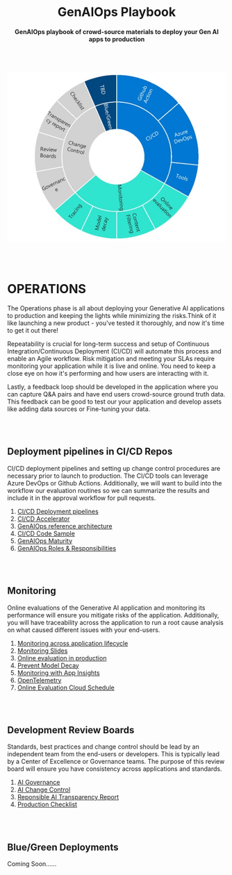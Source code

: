 <h1 style="text-align: center;">GenAIOps Playbook</h1>
<h4 style="text-align: center;">GenAIOps playbook of crowd-source materials to deploy your Gen AI apps to production</h4>
<br></br>

![Operations Phase](/docs/Ops.jpg)

<br></br>
# OPERATIONS
The Operations phase is all about deploying your Generative AI applications to production and keeping the lights while minimizing the risks.Think of it like launching a new product - you've tested it thoroughly, and now it's time to get it out there!

Repeatability is crucial for long-term success and setup of Continuous Integration/Continuous Deployment (CI/CD) will automate this process and enable an Agile workflow.  Risk mitigation and meeting your SLAs require monitoring your application while it is live and online.  You need to keep a close eye on how it's performing and how users are interacting with it. 

Lastly, a feedback loop should be developed in the application where you can capture Q&A pairs and have end users crowd-source ground truth data.  This feedback can be good to test our your application and develop assets like adding data sources or Fine-tuning your data.

<br></br>
## Deployment pipelines in CI/CD Repos
CI/CD deployment pipelines and setting up change control procedures are necessary prior to launch to production.  The CI/CD tools can leverage Azure DevOps or Github Actions.  Additionally, we will want to build into the workflow our evaluation routines so we can summarize the results and include it in the approval workflow for pull requests.

1. [CI/CD Deployment pipelines](https://learn.microsoft.com/en-us/azure/machine-learning/prompt-flow/how-to-end-to-end-azure-devops-with-prompt-flow?view=azureml-api-2)
1. [CI/CD Accelerator](https://github.com/Azure/GenAIOps)
1. [GenAIOps reference architecture](https://github.com/Azure/GenAIOps/blob/main/media/reference_architecture.png)
1. [CI/CD Code Sample](https://microsoft.github.io/llmops-workshop/labs/lesson_05/lab05.html)
1. [GenAIOps Maturity](https://learn.microsoft.com/en-us/azure/machine-learning/prompt-flow/concept-llmops-maturity?view=azureml-api-2)
1. [GenAIOps Roles & Responsibilities](https://github.com/Azure/GenAIOps/blob/main/documentation/project_roles.md)


<br></br>
## Monitoring
Online evaluations of the Generative AI application and monitoring its performance will ensure you mitigate risks of the application.  Additionally, you will have traceability across the application to run a root cause analysis on what caused different issues with your end-users.

1. [Monitoring across application lifecycle](https://learn.microsoft.com/en-us/microsoft-cloud/dev/copilot/isv/Observability-for-AI)
1. [Monitoring Slides](https://aka.ms/ragdeepdive/monitoring/slides)
1. [Online evaluation in production](https://learn.microsoft.com/en-us/azure/ai-studio/how-to/online-evaluation)
1. [Prevent Model Decay](https://learn.microsoft.com/en-us/azure/well-architected/ai/test#prevent-model-decay)
1. [Monitoring with App Insights](https://azure.github.io/Cloud-Native/30-days-of-ia-2024/deploy-with-aca#4--monitoring-with-app-insights)
1. [OpenTelemetry](https://learn.microsoft.com/en-us/azure/azure-monitor/app/opentelemetry-enable?tabs=python)
1. [Online Evaluation Cloud Schedule](https://github.com/Azure-Samples/azureai-samples/blob/main/scenarios/evaluate/Supported_Evaluation_Targets/Evaluate_Online/Evaluate_Online.ipynb)


<br></br>
## Development Review Boards
Standards, best practices and change control should be lead by an independent team from the end-users or developers.  This is typically lead by a Center of Excellence or Governance teams.  The purpose of this review board will ensure you have consistency across applications and standards.

1. [AI Governance](https://learn.microsoft.com/en-us/azure/cloud-adoption-framework/scenarios/ai/govern)
1. [AI Change Control](https://learn.microsoft.com/en-us/azure/cloud-adoption-framework/scenarios/ai/manage)
1. [Reponsible AI Transparency Report](https://cdn-dynmedia-1.microsoft.com/is/content/microsoftcorp/microsoft/final/en-us/microsoft-brand/documents/responsible-aI-transparency-report-2024.pdf)
1. [Production Checklist](https://github.com/Azure-Samples/azure-search-openai-demo/blob/main/docs/productionizing.md#rag-chat-productionizing-the-app)

<br></br>
## Blue/Green Deployments
Coming Soon......